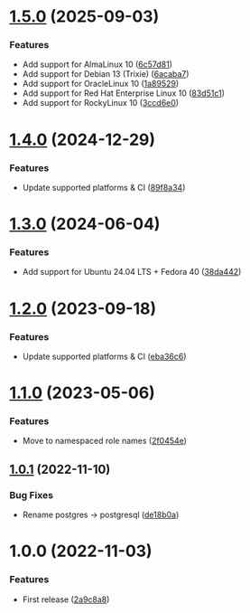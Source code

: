 # [1.5.0](https://github.com/de-it-krachten/ansible-role-postgresql_docker/compare/v1.4.0...v1.5.0) (2025-09-03)


### Features

* Add support for AlmaLinux 10 ([6c57d81](https://github.com/de-it-krachten/ansible-role-postgresql_docker/commit/6c57d818c6a16b2ca2287e6ada474c6753cd29ee))
* Add support for Debian 13 (Trixie) ([6acaba7](https://github.com/de-it-krachten/ansible-role-postgresql_docker/commit/6acaba76c74b9b7a51657b585b7ed1564ff8702f))
* Add support for OracleLinux 10 ([1a89529](https://github.com/de-it-krachten/ansible-role-postgresql_docker/commit/1a89529799bec26fca85c762135994a1c373caa3))
* Add support for Red Hat Enterprise Linux 10 ([83d51c1](https://github.com/de-it-krachten/ansible-role-postgresql_docker/commit/83d51c10afdaa86f5eb60c4c40f38c510e597a3f))
* Add support for RockyLinux 10 ([3ccd6e0](https://github.com/de-it-krachten/ansible-role-postgresql_docker/commit/3ccd6e0e9cbce0b63660a061b1e1eedfdeb7ff78))

# [1.4.0](https://github.com/de-it-krachten/ansible-role-postgresql_docker/compare/v1.3.0...v1.4.0) (2024-12-29)


### Features

* Update supported platforms & CI ([89f8a34](https://github.com/de-it-krachten/ansible-role-postgresql_docker/commit/89f8a349ca2314de58037dccdf5636b209afc0d6))

# [1.3.0](https://github.com/de-it-krachten/ansible-role-postgresql_docker/compare/v1.2.0...v1.3.0) (2024-06-04)


### Features

* Add support for Ubuntu 24.04 LTS + Fedora 40 ([38da442](https://github.com/de-it-krachten/ansible-role-postgresql_docker/commit/38da442d3023f6c8b1d154424ee40779efe0c719))

# [1.2.0](https://github.com/de-it-krachten/ansible-role-postgresql_docker/compare/v1.1.0...v1.2.0) (2023-09-18)


### Features

* Update supported platforms & CI ([eba36c6](https://github.com/de-it-krachten/ansible-role-postgresql_docker/commit/eba36c6691ed6e819e08d9fae7534959444d6620))

# [1.1.0](https://github.com/de-it-krachten/ansible-role-postgresql_docker/compare/v1.0.1...v1.1.0) (2023-05-06)


### Features

* Move to namespaced role names ([2f0454e](https://github.com/de-it-krachten/ansible-role-postgresql_docker/commit/2f0454ea07f2e99eeccdab0e46f1f51a43f702ea))

## [1.0.1](https://github.com/de-it-krachten/ansible-role-postgresql_docker/compare/v1.0.0...v1.0.1) (2022-11-10)


### Bug Fixes

* Rename postgres -> postgresql ([de18b0a](https://github.com/de-it-krachten/ansible-role-postgresql_docker/commit/de18b0a72894156a031afb8b0d14f628e94d7e46))

# 1.0.0 (2022-11-03)


### Features

* First release ([2a9c8a8](https://github.com/de-it-krachten/ansible-role-postgres_docker/commit/2a9c8a876405f9dec84455477c583d5b8748d95e))
